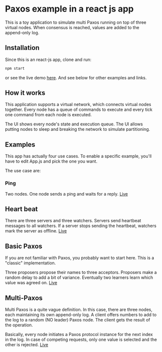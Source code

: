 # Paxos example in a react js app

This is a toy application to simulate multi Paxos running on top of three virtual nodes. When consensus is reached, values are added to the append-only log.

## Installation

Since this is an react-js app, clone and run:
```bash
npm start
```
or see the live demo [here](https://www.romanenco.com/sim-reactjs/multi-paxos/). And see below for other examples and links.

## How it works

This application supports a virtual network, which connects virtual nodes together. Every node has a queue of commands to execute and every tick one command from each node is executed.

The UI shows every node's state and execution queue. The UI allows putting nodes to sleep and breaking the network to simulate partitioning.

## Examples

This app has actually four use cases. To enable a specific example, you'll have to edit App.js and pick the one you want.

The use case are:

### Ping

Two nodes. One node sends a ping and waits for a reply. [Live](https://www.romanenco.com/sim-reactjs/ping/)

## Heart beat

There are three servers and three watchers. Servers send heartbeat messages to all watchers. If a server stops sending the heartbeat, watchers mark the server as offline. [Live](https://www.romanenco.com/sim-reactjs/heartbeat/)

## Basic Paxos

If you are not familiar with Paxos, you probably want to start here. This is a "classic" implementation.

Three proposers propose their names to three acceptors. Proposers make a random delay to add a bit of variance. Eventually two learners learn which value was agreed on. [Live](https://www.romanenco.com/sim-reactjs/basic-paxos/)

## Multi-Paxos

Multi Paxos is a quite vague definition. In this case, there are three nodes, each maintaining its own append-only log. A client offers numbers to add to the log to a random (NO leader) Paxos node. The client gets the result of the operation.

Basically, every node initiates a Paxos protocol instance for the next index in the log. In case of competing requests, only one value is selected and the other is rejected. [Live](https://www.romanenco.com/sim-reactjs/multi-paxos/)
